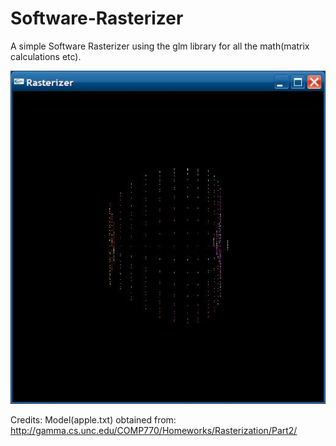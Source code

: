 Software-Rasterizer
===================

A simple Software Rasterizer using the glm library for all the math(matrix calculations etc).

![ScreenShot](apple.jpg)

Credits:
Model(apple.txt) obtained from: http://gamma.cs.unc.edu/COMP770/Homeworks/Rasterization/Part2/